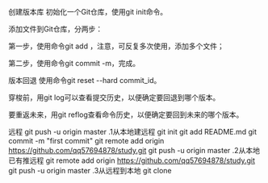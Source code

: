 创建版本库
初始化一个Git仓库，使用git init命令。

添加文件到Git仓库，分两步：

第一步，使用命令git add <file>，注意，可反复多次使用，添加多个文件；

第二步，使用命令git commit -m，完成。

版本回退
使用命令git reset --hard commit_id。

穿梭前，用git log可以查看提交历史，以便确定要回退到哪个版本。

要重返未来，用git reflog查看命令历史，以便确定要回到未来的哪个版本。


远程
git push -u origin master
.1从本地建远程
git init
git add README.md
git commit -m "first commit"
git remote add origin https://github.com/qq57694878/study.git
git push -u origin master
.2从本地已有推远程
git remote add origin https://github.com/qq57694878/study.git
git push -u origin master
.3从远程到本地
git clone

